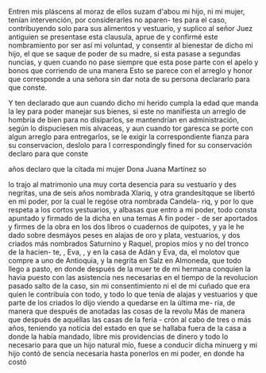 Entren mis pláscens al moraz de ellos suzam d'abou
mi hijo, ni mi mujer, tenían intervención, por considerarles no aparen- tes para el caso, contribuyendo solo para sus alimentos y vestuario, y suplico al señor Juez antiguien se presentase esta clausula, aprue
de y confirmé este nombramiento por ser así mi voluntad, y consentir al bienestar de dicho mi hijo, el que se saque de poder de su madre, si esta pasase a segundas nuncias, y quen cuando no pase siempre que esta pose parte con el apelo y bonos que corriendo de una manera
Esto se parece con el arreglo y honor que corresponde a una señora sin dar nota de su persona declararlo para que conste.

Y ten declarado que aun cuando dicho mi herido cumpla la edad que manda la ley para poder manejar sus bienes, si este no manifiesta
un arreglo de hombria de bien para no disiparlos, se mantendrían en administración, según lo dispuciesen mis alvaceas, y aun cuando tor garesca se porte con algun arreglo para entregarlos, se le exigir la correspondiente fianza para su conservacion, deslolo para
I correspondingly fined for su conservación declaro para que conste

años declaro que la citada mi mujer Dona Juana Martínez so

lo trajo al matrimonio una muy corta desencia para su vestuario y des
negritas, una de seis años nombrada Xlariq, y otra grandesitqque se libertó en mi poder, por la cual le regóse otra nombrada Candela- riq, y por lo que respeta a los cortos yestuarios, y albasas que entro a mi poder, todo consta apuntado y firmado de la dicha en una temas
A fin poder - de ser aportados y firmes de la obra en los dos libros o cuadernos de quipotes, y ya le he dado sobre desmáyos peses en alajas de oro y plata, vestuarios, y dos criados más nombrados Saturnino y Raquel, propios míos y no del tronco de la hacien- te, , Eva, , y en la casa de Adán y Eva,
da, el molotov que compre a uno de Antioquia, y la negrita en Salz
en Almoneda, que todo llego a pasto, en donde después de la muer
te de mi hermana conquien la havia puesto con las asistencia
nes necesarias en el tiempo de la revolucion pasado salto de la
caso, sin mi consentimiento ni el de mi cuñado que era quien le contribuía con todo, y todo lo que tenía de alajas y vestuarios y que parte de los criados lo dijo viendo a quedarse en la última me- ría, de manera que después de anotadas las cosas de la revolu
Más de manera que después de aquéllas las casas de la feria - crón al cabo de tres o más años, teniendo ya noticia del estado en que se hallaba fuera de la casa a donde la había mandado, libre mis providencias de dinero y todo lo necesario para que un hijo
natural mío, fuese a conducir dicha minuerg y mi hijo contó de
sencía necesaria hasta ponerlos en mi poder, en donde ha costó